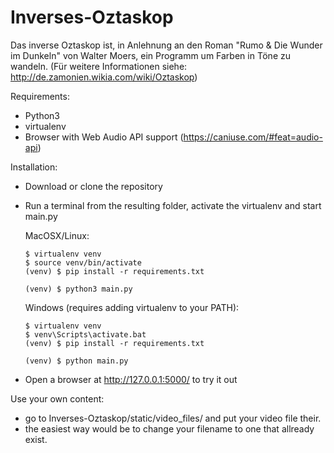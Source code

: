 # Inverses-Oztaskop

Das inverse Oztaskop ist, in Anlehnung an den Roman "Rumo & Die Wunder im Dunkeln" von Walter Moers, 
ein Programm um Farben in Töne zu wandeln.
(Für weitere Informationen siehe: http://de.zamonien.wikia.com/wiki/Oztaskop)

Requirements:
- Python3
- virtualenv
- Browser with Web Audio API support (https://caniuse.com/#feat=audio-api)

Installation:
- Download or clone the repository
- Run a terminal from the resulting folder, activate the virtualenv and start main.py

  MacOSX/Linux:
  ```
  $ virtualenv venv
  $ source venv/bin/activate
  (venv) $ pip install -r requirements.txt
  
  (venv) $ python3 main.py
  ```

  Windows (requires adding virtualenv to your PATH):
  ```
  $ virtualenv venv
  $ venv\Scripts\activate.bat 
  (venv) $ pip install -r requirements.txt

  (venv) $ python main.py
  ```
- Open a browser at http://127.0.0.1:5000/ to try it out

Use your own content:
- go to Inverses-Oztaskop/static/video_files/ and put your video file their. 
- the easiest way would be to change your filename to one that allready exist.
